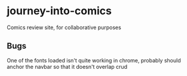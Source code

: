 journey-into-comics
===================

Comics review site, for collaborative purposes

Bugs
----

One of the fonts loaded isn't quite working in chrome, probably should anchor the navbar so that it doesn't overlap crud

